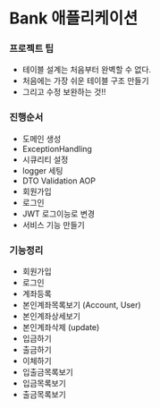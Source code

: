 # Bank 애플리케이션

### 프로젝트 팁

- 테이블 설계는 처음부터 완벽할 수 없다.
- 처음에는 가장 쉬운 테이블 구조 만들기
- 그리고 수정 보완하는 것!!

### 진행순서

- 도메인 생성
- ExceptionHandling
- 시큐리티 설정
- logger 세팅
- DTO Validation AOP
- 회원가입
- 로그인
- JWT 로그이능로 변경
- 서비스 기능 만들기

### 기능정리

- 회원가입
- 로그인
- 계좌등록
- 본인계좌목록보기 (Account, User)
- 본인계좌상세보기
- 본인계좌삭제 (update)
- 입금하기
- 출금하기
- 이체하기
- 입출금목록보기
- 입금목록보기
- 출금목록보기

